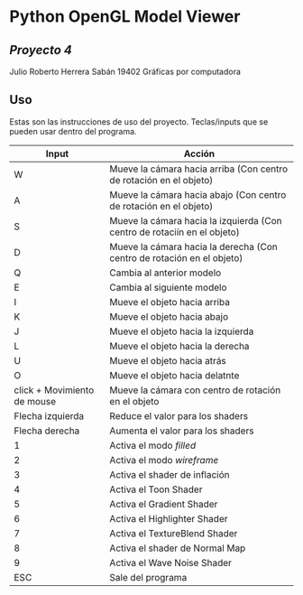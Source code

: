 # Python OpenGL Model Viewer
## _Proyecto 4_

Julio Roberto Herrera Sabán 19402
Gráficas por computadora

## Uso

Estas son las instrucciones de uso del proyecto. Teclas/inputs que se pueden usar dentro del programa.

| Input | Acción |
| ------ | ------ |
| W | Mueve la cámara hacia arriba (Con centro de rotación en el objeto) |
| A | Mueve la cámara hacia abajo (Con centro de rotación en el objeto) |
| S | Mueve la cámara hacia la izquierda (Con centro de rotaciín en el objeto) |
| D | Mueve la cámara hacia la derecha (Con centro de rotación en el objeto) |
| Q | Cambia al anterior modelo |
| E | Cambia al siguiente modelo |
| I | Mueve el objeto hacia arriba |
| K | Mueve el objeto hacia abajo |
| J | Mueve el objeto hacia la izquierda |
| L | Mueve el objeto hacia la derecha |
| U | Mueve el objeto hacia atrás |
| O | Mueve el objeto hacia delatnte |
| click + Movimiento de mouse | Mueve la cámara con centro de rotación en el objeto |
| Flecha izquierda | Reduce el valor para los shaders |
| Flecha derecha | Aumenta el valor para los shaders |
| 1 | Activa el modo _filled_ |
| 2 | Activa el modo _wireframe_ |
| 3 | Activa el shader de inflación |
| 4 | Activa el Toon Shader |
| 5 | Activa el Gradient Shader |
| 6 | Activa el Highlighter Shader |
| 7 | Activa el TextureBlend Shader |
| 8 | Activa el shader de Normal Map |
| 9 | Activa el Wave Noise Shader |
| ESC | Sale del programa |
